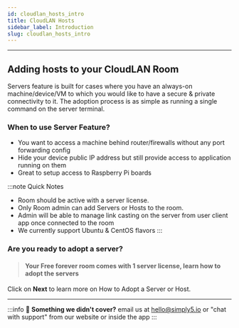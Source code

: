 ```yaml
---
id: cloudlan_hosts_intro
title: CloudLAN Hosts
sidebar_label: Introduction
slug: cloudlan_hosts_intro
---
```


---
## Adding hosts to your CloudLAN Room
Servers feature is built for cases where you have an always-on machine/device/VM to which you would like to have a secure & private connectivity to it. The adoption process is as simple as running a single command on the server terminal. 

### When to use Server Feature?

- You want to access a machine behind router/firewalls without any port forwarding config
- Hide your device public IP address but still provide access to application running on them
- Great to setup access to Raspberry Pi boards

:::note Quick Notes
- Room should be active with a server license.
- Only Room admin can add Servers or Hosts to the room.
- Admin will be able to manage link casting on the server from user client app once connected to the room
- We currently support Ubuntu & CentOS flavors
:::
### **Are you ready to adopt a server?**

 > #### Your Free forever room comes with 1 server license, learn how to adopt the servers

Click on **Next** to learn more on How to Adopt a Server or Host.

---

:::info
:information_desk_person: **Something we didn't cover?**
email us at [hello@simply5.io](mailto:hello@simply5.io) or "chat with support" from our website or inside the app
:::